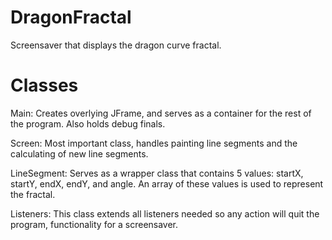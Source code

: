 DragonFractal
=============

Screensaver that displays the dragon curve fractal.

Classes
=============

Main:
Creates overlying JFrame, and serves as a container for the rest of the program. Also holds debug finals.

Screen:
Most important class, handles painting line segments and the calculating of new line segments.

LineSegment:
Serves as a wrapper class that contains 5 values: startX, startY, endX, endY, and angle.
An array of these values is used to represent the fractal.

Listeners:
This class extends all listeners needed so any action will quit the program, functionality for a screensaver.
